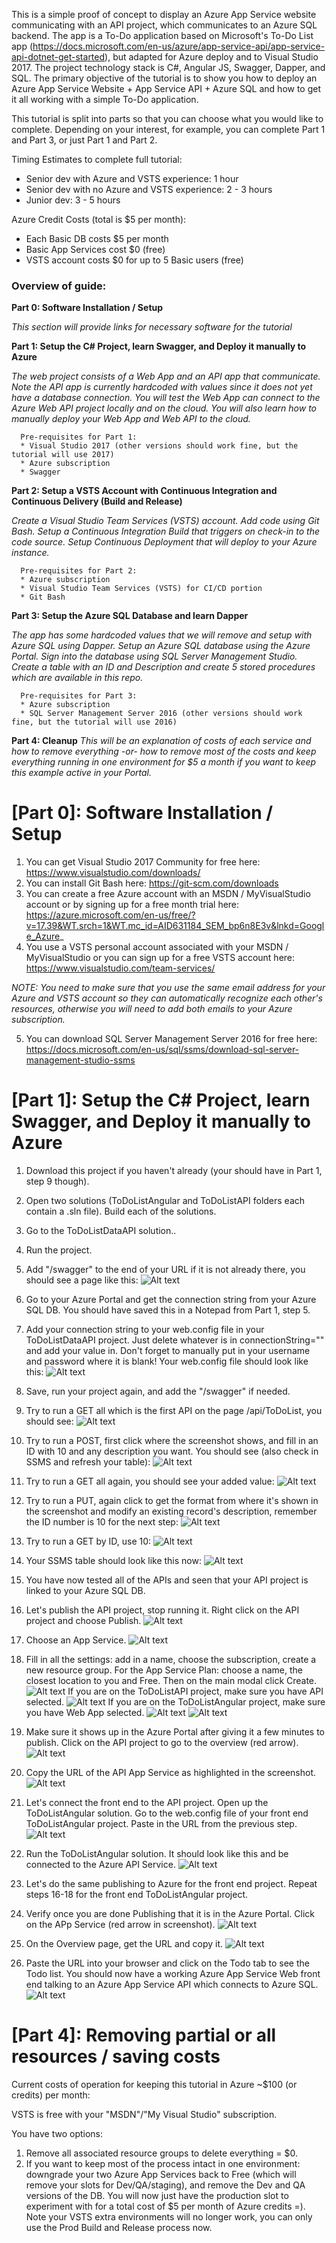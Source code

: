 
This is a simple proof of concept to display an Azure App Service website communicating with an API project, which communicates to an Azure SQL backend.  The app is a To-Do application based on Microsoft's To-Do List app (https://docs.microsoft.com/en-us/azure/app-service-api/app-service-api-dotnet-get-started), but adapted for Azure deploy and to Visual Studio 2017.  The project technology stack is C#, Angular JS, Swagger, Dapper, and SQL. The primary objective of the tutorial is to show you how to deploy an Azure App Service Website + App Service API + Azure SQL and how to get it all working with a simple To-Do application. 

This tutorial is split into parts so that you can choose what you would like to complete. Depending on your interest, for example, you can complete Part 1 and Part 3, or just Part 1 and Part 2.

Timing Estimates to complete full tutorial: 
* Senior dev with Azure and VSTS experience: 1 hour
* Senior dev with no Azure and VSTS experience: 2 - 3 hours
* Junior dev: 3 - 5 hours

Azure Credit Costs (total is $5 per month): 
* Each Basic DB costs $5 per month 
* Basic App Services cost $0 (free)
* VSTS account costs $0 for up to 5 Basic users (free)

### Overview of guide:
**Part 0: Software Installation / Setup**

*This section will provide links for necessary software for the tutorial* 


**Part 1: Setup the C# Project, learn Swagger, and Deploy it manually to Azure**

*The web project consists of a Web App and an API app that communicate.  Note the API app is currently hardcoded with values since it does not yet have a database connection.  You will test the Web App can connect to the Azure Web API project locally and on the cloud.  You will also learn how to manually deploy your Web App and Web API to the cloud.* 

      Pre-requisites for Part 1:
      * Visual Studio 2017 (other versions should work fine, but the tutorial will use 2017)
      * Azure subscription
      * Swagger

**Part 2: Setup a VSTS Account with Continuous Integration and Continuous Delivery (Build and Release)**

*Create a Visual Studio Team Services (VSTS) account.  Add code using Git Bash.  Setup a Continuous Integration Build that triggers on check-in to the code source. Setup Continuous Deployment that will deploy to your Azure instance.*

      Pre-requisites for Part 2:
      * Azure subscription
      * Visual Studio Team Services (VSTS) for CI/CD portion
      * Git Bash

**Part 3: Setup the Azure SQL Database and learn Dapper**

*The app has some hardcoded values that we will remove and setup with Azure SQL using Dapper. Setup an Azure SQL database using the Azure Portal.  Sign into the database using SQL Server Management Studio. Create a table with an ID and Description and create 5 stored procedures which are available in this repo.*

      Pre-requisites for Part 3:
      * Azure subscription
      * SQL Server Management Server 2016 (other versions should work fine, but the tutorial will use 2016)

**Part 4: Cleanup**
*This will be an explanation of costs of each service and how to remove everything -or- how to remove most of the costs and keep everything running in one environment for $5 a month if you want to keep this example active in your Portal.*


# [Part 0]: Software Installation / Setup
1. You can get Visual Studio 2017 Community for free here: https://www.visualstudio.com/downloads/
2. You can install Git Bash here: https://git-scm.com/downloads
3. You can create a free Azure account with an MSDN / MyVisualStudio account or by signing up for a free month trial here: https://azure.microsoft.com/en-us/free/?v=17.39&WT.srch=1&WT.mc_id=AID631184_SEM_bp6n8E3v&lnkd=Google_Azure_
4. You use a VSTS personal account associated with your MSDN / MyVisualStudio or you can sign up for a free VSTS account here: https://www.visualstudio.com/team-services/

*NOTE: You need to make sure that you use the same email address for your Azure and VSTS account so they can automatically recognize each other's resources, otherwise you will need to add both emails to your Azure subscription.*

5. You can download SQL Server Management Server 2016 for free here: https://docs.microsoft.com/en-us/sql/ssms/download-sql-server-management-studio-ssms

# [Part 1]: Setup the C# Project, learn Swagger, and Deploy it manually to Azure
1. Download this project if you haven't already (your should have in Part 1, step 9 though). 
2. Open two solutions (ToDoListAngular and ToDoListAPI folders each contain a .sln file). Build each of the solutions.
3. Go to the ToDoListDataAPI solution.. 
4. Run the project. 
5. Add "/swagger" to the end of your URL if it is not already there, you should see a page like this: 
      ![Alt text](/Images/Part2/01.png?raw=true "Swagger main page")
6. Go to your Azure Portal and get the connection string from your Azure SQL DB. You should have saved this in a Notepad from Part 1, step 5.
7. Add your connection string to your web.config file in your ToDoListDataAPI project.  Just delete whatever is in connectionString="" and add your value in. Don't forget to manually put in your username and password where it is blank! Your web.config file should look like this:
      ![Alt text](/Images/Part2/00.png?raw=true "Web config with Connection String")
8. Save, run your project again, and add the "/swagger" if needed. 
9. Try to run a GET all which is the first API on the page /api/ToDoList, you should see:
      ![Alt text](/Images/Part2/02.png?raw=true "More Swagger API calls..")
10. Try to run a POST, first click where the screenshot shows, and fill in an ID with 10 and any description you want.  You should see (also check in SSMS and refresh your table):
      ![Alt text](/Images/Part2/03.png?raw=true "More Swagger API calls..")
11. Try to run a GET all again, you should see your added value:
      ![Alt text](/Images/Part2/04.png?raw=true "More Swagger API calls..")
12. Try to run a PUT, again click to get the format from where it's shown in the screenshot and modify an existing record's description, remember the ID number is 10 for the next step:
      ![Alt text](/Images/Part2/05.png?raw=true "More Swagger API calls..")
13. Try to run a GET by ID, use 10:
      ![Alt text](/Images/Part2/06.png?raw=true "More Swagger API calls..")
14. Your SSMS table should look like this now:
      ![Alt text](/Images/Part2/07.png?raw=true "SSMS Table Updated")
15. You have now tested all of the APIs and seen that your API project is linked to your Azure SQL DB. 
16. Let's publish the API project, stop running it.  Right click on the API project and choose Publish.
      ![Alt text](/Images/Part2/08.png?raw=true "Publishing the API project")
17. Choose an App Service.
      ![Alt text](/Images/Part2/09.png?raw=true "Publishing the API project")
18. Fill in all the settings: add in a name, choose the subscription, create a new resource group. For the App Service Plan: choose a name, the closest location to you and Free. Then on the main modal click Create. 
      ![Alt text](/Images/Part2/10.png?raw=true "Publishing the API project")
If you are on the ToDoListAPI project, make sure you have API selected. 
      ![Alt text](/Images/Part2/18.png?raw=true "Publishing the API project")
If you are on the ToDoListAngular project, make sure you have Web App selected. 
      ![Alt text](/Images/Part2/19.png?raw=true "Publishing the API project")
      ![Alt text](/Images/Part2/11.png?raw=true "Publishing the API project")

19. Make sure it shows up in the Azure Portal after giving it a few minutes to publish. Click on the API project to go to the overview (red arrow).
      ![Alt text](/Images/Part2/12.png?raw=true "Publishing the API project")
20. Copy the URL of the API App Service as highlighted in the screenshot. 
      ![Alt text](/Images/Part2/13.png?raw=true "Connecting your local front end project to the Azure API Service")
21. Let's connect the front end to the API project.  Open up the ToDoListAngular solution.  Go to the web.config file of your front end ToDoListAngular project. Paste in the URL from the previous step. 
      ![Alt text](/Images/Part2/14.png?raw=true "Connecting your local front end project to the Azure API Service")
22. Run the ToDoListAngular solution. It should look like this and be connected to the Azure API Service.
      ![Alt text](/Images/Part2/18.png?raw=true "Connecting your local front end project to the Azure API Service")
21. Let's do the same publishing to Azure for the front end project.  Repeat steps 16-18 for the front end ToDoListAngular project. 
22. Verify once you are done Publishing that it is in the Azure Portal.  Click on the APp Service (red arrow in screenshot). 
      ![Alt text](/Images/Part2/15.png?raw=true "Connecting your local front end project to the Azure API Service")
23. On the Overview page, get the URL and copy it. 
      ![Alt text](/Images/Part2/16.png?raw=true "Connecting your local front end project to the Azure API Service")
24. Paste the URL into your browser and click on the Todo tab to see the Todo list. You should now have a working Azure App Service Web  front end talking to an Azure App Service API which connects to Azure SQL. 
      ![Alt text](/Images/Part2/17.png?raw=true "Connecting your local front end project to the Azure API Service")
 

# [Part 4]: Removing partial or all resources / saving costs
Current costs of operation for keeping this tutorial in Azure ~$100 (or credits) per month:

VSTS is free with your "MSDN"/"My Visual Studio" subscription. 

You have two options: 
1. Remove all associated resource groups to delete everything = $0. 
2. If you want to keep most of the process intact in one environment: downgrade your two Azure App Services back to Free (which will remove your slots for Dev/QA/staging), and remove the Dev and QA versions of the DB. You will now just have the production slot to experiment with for a total cost of $5 per month of Azure credits =). Note your VSTS extra environments will no longer work, you can only use the Prod Build and Release process now. 


